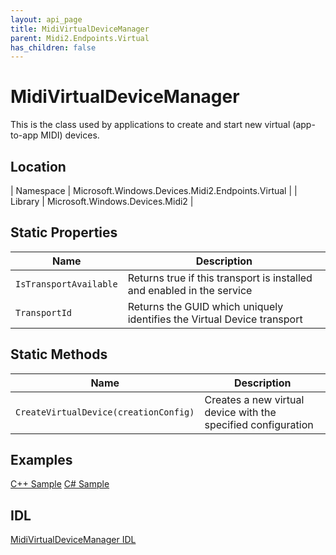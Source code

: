 ```yaml
---
layout: api_page
title: MidiVirtualDeviceManager
parent: Midi2.Endpoints.Virtual
has_children: false
---
```


# MidiVirtualDeviceManager

This is the class used by applications to create and start new virtual (app-to-app MIDI) devices.

## Location

| Namespace | Microsoft.Windows.Devices.Midi2.Endpoints.Virtual |
| Library | Microsoft.Windows.Devices.Midi2 |

## Static Properties

| Name | Description |
| --------------- | ----------- |
| `IsTransportAvailable` | Returns true if this transport is installed and enabled in the service |
| `TransportId` | Returns the GUID which uniquely identifies the Virtual Device transport |

## Static Methods

| Name | Description |
| --------------- | ----------- |
| `CreateVirtualDevice(creationConfig)` | Creates a new virtual device with the specified configuration |

## Examples

[C++ Sample](https://github.com/microsoft/MIDI/blob/main/samples/cpp-winrt/simple-app-to-app-midi/main.cpp)
[C# Sample](https://github.com/microsoft/MIDI/tree/main/samples/csharp-net/virtual-device-app-winui)

## IDL

[MidiVirtualDeviceManager IDL](https://github.com/microsoft/MIDI/blob/main/src/app-sdk/winrt/MidiVirtualDeviceManager.idl)